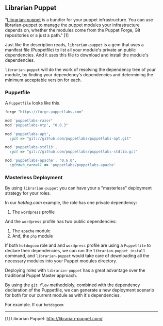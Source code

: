 ## Librarian Puppet

"[Librarian-puppet](http://librarian-puppet.com/) is a bundler for your puppet infrastructure. You can use librarian-puppet to manage the puppet modules your infrastructure depends on, whether the modules come from the Puppet Forge, Git repositories or a just a path." [1]

Just like the description reads, `librarian-puppet` is a gem that uses a manifest file (Puppetfile) to list all your module's private an public dependencies. And it uses this file to download and install the module's dependencies.

`librarian-puppet` will do the work of resolving the dependency tree of your module, by finding your dependency's dependencies and determining the minimum acceptable version for each.

### Puppetfile

A `Puppetfile` looks like this.

```ruby
forge "https://forge.puppetlabs.com"

mod 'puppetlabs-razor'
mod 'puppetlabs-ntp', "0.0.3"

mod 'puppetlabs-apt',
  :git => "git://github.com/puppetlabs/puppetlabs-apt.git"

mod 'puppetlabs-stdlib',
  :git => "git://github.com/puppetlabs/puppetlabs-stdlib.git"

mod 'puppetlabs-apache', '0.6.0',
  :github_tarball => 'puppetlabs/puppetlabs-apache'
```

### Masterless Deployment

By using `librarian-puppet` you can have your a "masterless" deployment strategy for your roles.

In our *hotdog.com* example, the role has one private dependency:
1. The `wordpress` profile

And the `wordpress` profile has two public dependencies:
1. The `apache` module
2. And, the `php` module

If both `hotdogcom` role and and `wordpress` profile are using a `Puppetfile` to declare their dependencies, we can run the `librarian-puppet install` command, and `librarian-puppet` would take care of downloading all the necessary modules into your Puppet modules directory.

Deploying roles with `librarian-puppet` has a great advantage over the traditional Puppet Master approach. 

By using the `git flow` methodololy, combined with the dependency declaration of the Puppetfile, we can generate a new deployment scenario for both for our current module as with it's dependencies.

For example. If our `hotdogcom`


---

[1] Librarian Puppet: http://librarian-puppet.com/